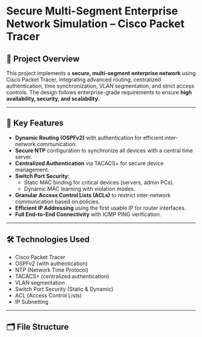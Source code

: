 # Secure Multi-Segment Enterprise Network Simulation – Cisco Packet Tracer

## 📌 Project Overview

This project implements a **secure, multi-segment enterprise network** using Cisco Packet Tracer, integrating advanced routing, centralized authentication, time synchronization, VLAN segmentation, and strict access controls. The design follows enterprise-grade requirements to ensure **high availability, security, and scalability**.

---

## 🎯 Key Features

- **Dynamic Routing (OSPFv2)** with authentication for efficient inter-network communication.
- **Secure NTP** configuration to synchronize all devices with a central time server.
- **Centralized Authentication** via TACACS+ for secure device management.
- **Switch Port Security**:
  - Static MAC binding for critical devices (servers, admin PCs).
  - Dynamic MAC learning with violation modes.
- **Granular Access Control Lists (ACLs)** to restrict inter-network communication based on policies.
- **Efficient IP Addressing** using the first usable IP for router interfaces.
- **Full End-to-End Connectivity** with ICMP PING verification.

---

## 🛠 Technologies Used

- Cisco Packet Tracer
- OSPFv2 (with authentication)
- NTP (Network Time Protocol)
- TACACS+ (centralized authentication)
- VLAN segmentation
- Switch Port Security (Static & Dynamic)
- ACL (Access Control Lists)
- IP Subnetting

---

## 🗂 File Structure

